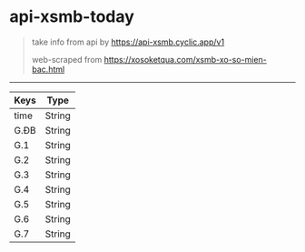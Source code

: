 # api-xsmb-today

> take info from api by https://api-xsmb.cyclic.app/v1
>
> web-scraped from https://xosoketqua.com/xsmb-xo-so-mien-bac.html

---

| Keys | Type   |
| ---- | ------ |
| time | String |
| G.ĐB | String |
| G.1  | String |
| G.2  | String |
| G.3  | String |
| G.4  | String |
| G.5  | String |
| G.6  | String |
| G.7  | String |
